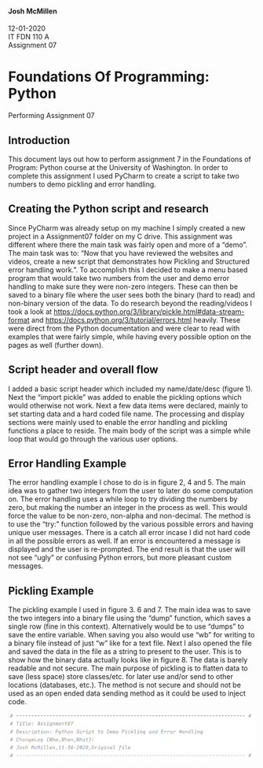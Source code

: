 #### Josh McMillen  
12-01-2020  
IT FDN 110 A  
Assignment 07  

# Foundations Of Programming: Python  
Performing Assignment 07  

## Introduction  
This document lays out how to perform assignment 7 in the Foundations of Program: Python course at the University of Washington. In order to complete this assignment I used PyCharm to create a script to take two numbers to demo pickling and error handling.

## Creating the Python script and research  
Since PyCharm was already setup on my machine I simply created a new project in a Assignment07 folder on my C drive. This assignment was different where there the main task was fairly open and more of a “demo”. The main task was to: “Now that you have reviewed the websites and videos, create a new script that demonstrates how Pickling and Structured error handling work.”. To accomplish this I decided to make a menu based program that would take two numbers from the user and demo error handling to make sure they were non-zero integers. These can then be saved to a binary file where the user sees both the binary (hard to read) and non-binary version of the data. To do research beyond the reading/videos I took a look at https://docs.python.org/3/library/pickle.html#data-stream-format and https://docs.python.org/3/tutorial/errors.html heavily. These were direct from the Python documentation and were clear to read with examples that were fairly simple, while having every possible option on the pages as well (further down).

## Script header and overall flow
I added a basic script header which included my name/date/desc (figure 1). Next the “import pickle” was added to enable the pickling options which would otherwise not work. Next a few data items were declared, mainly to set starting data and a hard coded file name. The processing and display sections were mainly used to enable the error handling and pickling functions a place to reside. The main body of the script was a simple while loop that would go through the various user options.

## Error Handling Example
The error handling example I chose to do is in figure 2, 4 and 5. The main idea was to gather two integers from the user to later do some computation on. The error handling uses a while loop to try dividing the numbers by zero, but making the number an integer in the process as well. This would force the value to be non-zero, non-alpha and non-decimal. The method is to use the “try:” function followed by the various possible errors and having unique user messages. There is a catch all error incase I did not hard code in all the possible errors as well. If an error is encountered a message is displayed and the user is re-prompted. The end result is that the user will not see “ugly” or confusing Python errors, but more pleasant custom messages.

## Pickling Example
The pickling example I used in figure 3. 6 and 7. The main idea was to save the two integers into a binary file using the “dump” function, which saves a single row (fine in this context). Alternatively would be to use “dumps” to save the entire variable. When saving you also would use “wb” for writing to a binary file instead of just “w” like for a text file. Next I also opened the file and saved the data in the file as a string to present to the user. This is to show how the binary data actually looks like in figure 8. The data is barely readable and not secure. The main purpose of pickling is to flatten data to save (less space) store classes/etc. for later use and/or send to other locations (databases, etc.). The method is not secure and should not be used as an open ended data sending method as it could be used to inject code.

![Figure 1](docs/Fig1.PNG "Figure 1")
